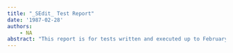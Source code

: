 ```yaml
---
title: "_SEdit_ Test Report"
date: '1987-02-28'
authors: 
    - NA
abstract: "This report is for tests written and executed up to February 28, 1987 on the {$<$}Lyric{$>$}Basics{$>$}Full.Sysout  generated 21-Jan-87. The following tests are for the integration of the new error system into the Interlisp environment.  The test plan for this report is {Erinyes}{$<$}Test{$>$}Lisp{$>$}Lyric{$>$}Plans{$>$}SEdit.NoteFile."
---
```


